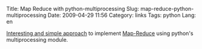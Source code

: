 Title: Map Reduce with python-multiprocessing
Slug: map-reduce-python-multiprocessing
Date: 2009-04-29 11:56
Category: links
Tags: python
Lang: en

[Interesting and simple approach][LinkURL] to implement [Map-Reduce][] using python's multiprocessing module.

[map-reduce]: http://en.wikipedia.org/wiki/MapReduce
[LinkURL]: http://blog.doughellmann.com/2009/04/implementing-mapreduce-with.html